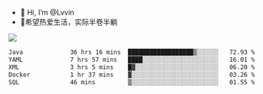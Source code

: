 - 👋 Hi, I’m @Lvvin
- 🍎希望热爱生活，实际半卷半躺
<!--
👀 I’m interested in ...
- 🌱 I’m currently learning ...
- 💞️ I’m looking to collaborate on ...
- 📫 How to reach me ...
->

<!---
Lvvin/Lvvin is a ✨ special ✨ repository because its `README.md` (this file) appears on your GitHub profile.
You can click the Preview link to take a look at your changes.

![Lvvin's GitHub stats](https://github-readme-stats.vercel.app/api?username=Lvvin&theme=default&show_icons=true&count_private=true)
--->

<a href="https://github.com/anuraghazra/github-readme-stats">
  <img align="center" src="https://github-readme-stats-lvvins-projects.vercel.app/api?username=Lvvin&theme=default&show_icons=true&count_private=true" />
</a>

<!--START_SECTION:waka-->

```txt
Java             36 hrs 16 mins  ██████████████████▒░░░░░░   72.93 %
YAML             7 hrs 57 mins   ████░░░░░░░░░░░░░░░░░░░░░   16.01 %
XML              3 hrs 5 mins    █▓░░░░░░░░░░░░░░░░░░░░░░░   06.20 %
Docker           1 hr 37 mins    ▓░░░░░░░░░░░░░░░░░░░░░░░░   03.26 %
SQL              46 mins         ▒░░░░░░░░░░░░░░░░░░░░░░░░   01.55 %
```

<!--END_SECTION:waka-->


